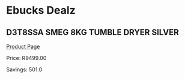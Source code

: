
# Ebucks Dealz
## D3T8SSA SMEG 8KG TUMBLE DRYER SILVER
[Product Page](https://www.ebucks.com/web/shop/productSelected.do?prodId=1173300352&catId=1196429345)

Price: R9499.00

Savings: 501.0


	